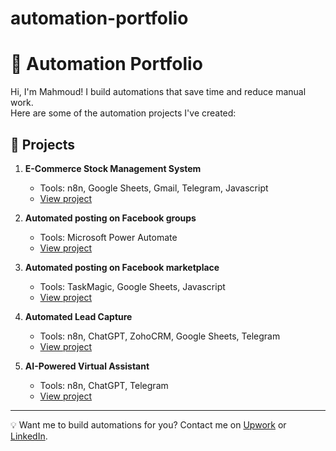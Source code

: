 # automation-portfolio
# 🚀 Automation Portfolio

Hi, I'm Mahmoud! I build automations that save time and reduce manual work.  
Here are some of the automation projects I've created:

## 🔧 Projects

1. **E-Commerce Stock Management System**  
   - Tools: n8n, Google Sheets, Gmail, Telegram, Javascript
   - [View project](./e-comm-stock-system)

2. **Automated posting on Facebook groups**  
   - Tools: Microsoft Power Automate
   - [View project](./facebook-group-poster)

3. **Automated posting on Facebook marketplace**   
   - Tools: TaskMagic, Google Sheets, Javascript
   - [View project](./facebook-marketplace-poster)

4. **Automated Lead Capture**  
   - Tools: n8n, ChatGPT, ZohoCRM, Google Sheets, Telegram
   - [View project](./automated-lead-capture)

5. **AI-Powered Virtual Assistant**  
   - Tools: n8n, ChatGPT, Telegram
   - [View project](./ai-customer-support)
     
---
💡 Want me to build automations for you? Contact me on [Upwork]([#](https://www.upwork.com/freelancers/~01f5165a44fedbcfbc)) or [LinkedIn]([#](https://www.linkedin.com/in/mahmoudmoustafa07/)).

